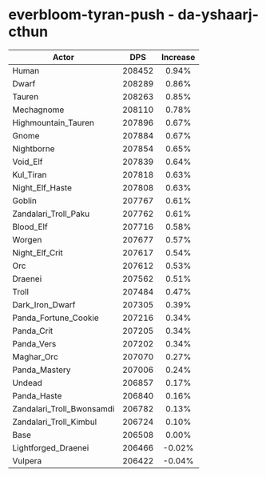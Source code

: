# everbloom-tyran-push - da-yshaarj-cthun
| Actor | DPS | Increase |
|---|:---:|:---:|
|Human|208452|0.94%|
|Dwarf|208289|0.86%|
|Tauren|208263|0.85%|
|Mechagnome|208110|0.78%|
|Highmountain_Tauren|207896|0.67%|
|Gnome|207884|0.67%|
|Nightborne|207854|0.65%|
|Void_Elf|207839|0.64%|
|Kul_Tiran|207818|0.63%|
|Night_Elf_Haste|207808|0.63%|
|Goblin|207767|0.61%|
|Zandalari_Troll_Paku|207762|0.61%|
|Blood_Elf|207716|0.58%|
|Worgen|207677|0.57%|
|Night_Elf_Crit|207617|0.54%|
|Orc|207612|0.53%|
|Draenei|207562|0.51%|
|Troll|207484|0.47%|
|Dark_Iron_Dwarf|207305|0.39%|
|Panda_Fortune_Cookie|207216|0.34%|
|Panda_Crit|207205|0.34%|
|Panda_Vers|207202|0.34%|
|Maghar_Orc|207070|0.27%|
|Panda_Mastery|207006|0.24%|
|Undead|206857|0.17%|
|Panda_Haste|206840|0.16%|
|Zandalari_Troll_Bwonsamdi|206782|0.13%|
|Zandalari_Troll_Kimbul|206724|0.10%|
|Base|206508|0.00%|
|Lightforged_Draenei|206466|-0.02%|
|Vulpera|206422|-0.04%|
